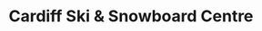 ---
title: "Cardiff Ski & Snowboard Centre"
url: /cardiff/cardiff-ski-und-snowboard-centre/
shop: Mieten
---